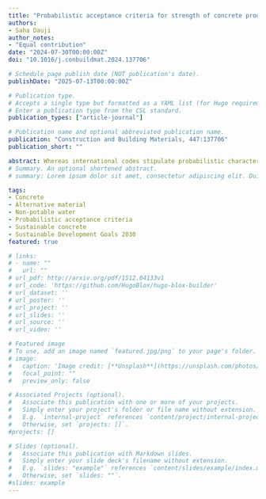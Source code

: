 ```yaml
---
title: "Probabilistic acceptance criteria for strength of concrete produced using non-potable water for sustainable infrastructure"
authors:
- Saha Dauji
author_notes:
- "Equal contribution"
date: "2024-07-30T00:00:00Z"
doi: "10.1016/j.conbuildmat.2024.137706"

# Schedule page publish date (NOT publication's date).
publishDate: "2025-07-13T00:00:00Z"

# Publication type.
# Accepts a single type but formatted as a YAML list (for Hugo requirements).
# Enter a publication type from the CSL standard.
publication_types: ["article-journal"]

# Publication name and optional abbreviated publication name.
publication: "Construction and Building Materials, 447:137706"
publication_short: ""

abstract: Whereas international codes stipulate probabilistic characteristic strength of concrete, acceptance criterion for concrete produced with non-potable water remain deterministic. Compatible to defined characteristic strength, first probabilistic acceptance criterion is proposed for such concrete. Considering 9000 possible combinations, allowable ratio was infeasible (32%); 0.90 (49%); and 4% fell between each range - 0.90-0.92; 0.92-0.94; 0.94-0.96; 0.96-0.98; and 0.98-1.00. Tables of minimum allowable ratio of mean strenght of reference and test concrete are provided for seamless intergration into practice within prevalent framework of international codes. This would improve regulator confidence, reduce water stress from cocnrete, and contribute towards Sustainable Development Goals 2030.
# Summary. An optional shortened abstract.
# summary: Lorem ipsum dolor sit amet, consectetur adipiscing elit. Duis posuere tellus ac convallis placerat. Proin tincidunt magna sed ex sollicitudin condimentum.

tags:
- Concrete
- Alternative material
- Non-potable water
- Probabilistic acceptance criteria
- Sustainable concrete
- Sustainable Development Goals 2030
featured: true

# links:
# - name: ""
#   url: ""
# url_pdf: http://arxiv.org/pdf/1512.04133v1
# url_code: 'https://github.com/HugoBlox/hugo-blox-builder'
# url_dataset: ''
# url_poster: ''
# url_project: ''
# url_slides: ''
# url_source: ''
# url_video: ''

# Featured image
# To use, add an image named `featured.jpg/png` to your page's folder. 
# image:
#   caption: 'Image credit: [**Unsplash**](https://unsplash.com/photos/jdD8gXaTZsc)'
#   focal_point: ""
#   preview_only: false

# Associated Projects (optional).
#   Associate this publication with one or more of your projects.
#   Simply enter your project's folder or file name without extension.
#   E.g. `internal-project` references `content/project/internal-project/index.md`.
#   Otherwise, set `projects: []`.
#projects: []

# Slides (optional).
#   Associate this publication with Markdown slides.
#   Simply enter your slide deck's filename without extension.
#   E.g. `slides: "example"` references `content/slides/example/index.md`.
#   Otherwise, set `slides: ""`.
#slides: example
---
```


<!-- {{% callout note %}}
Click the *Cite* button above to demo the feature to enable visitors to import publication metadata into their reference management software.
{{% /callout %}}

{{% callout note %}}
Create your slides in Markdown - click the *Slides* button to check out the example.
{{% /callout %}}

Add the publication's **full text** or **supplementary notes** here. You can use rich formatting such as including [code, math, and images](https://docs.hugoblox.com/content/writing-markdown-latex/). -->
